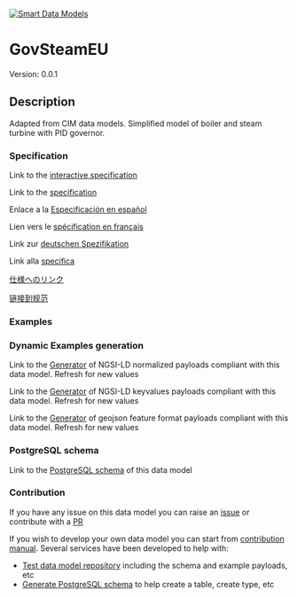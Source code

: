 [![Smart Data Models](https://smartdatamodels.org/wp-content/uploads/2022/01/SmartDataModels_logo.png "Logo")](https://smartdatamodels.org)
# GovSteamEU
Version: 0.0.1

## Description 

Adapted from CIM data models. Simplified model  of boiler and steam turbine with PID governor.
### Specification

Link to the [interactive specification](https://swagger.lab.fiware.org/?url=https://smart-data-models.github.io/dataModel.EnergyCIM/GovSteamEU/swagger.yaml)

Link to the [specification](https://github.com/smart-data-models/dataModel.EnergyCIM/blob/master/GovSteamEU/doc/spec.md)

Enlace a la [Especificación en español](https://github.com/smart-data-models/dataModel.EnergyCIM/blob/master/GovSteamEU/doc/spec_ES.md)

Lien vers le [spécification en français](https://github.com/smart-data-models/dataModel.EnergyCIM/blob/master/GovSteamEU/doc/spec_FR.md)

Link zur [deutschen Spezifikation](https://github.com/smart-data-models/dataModel.EnergyCIM/blob/master/GovSteamEU/doc/spec_DE.md)

Link alla [specifica](https://github.com/smart-data-models/dataModel.EnergyCIM/blob/master/GovSteamEU/doc/spec_IT.md)

[仕様へのリンク](https://github.com/smart-data-models/dataModel.EnergyCIM/blob/master/GovSteamEU/doc/spec_JA.md)

[链接到规范](https://github.com/smart-data-models/dataModel.EnergyCIM/blob/master/GovSteamEU/doc/spec_ZH.md)
### Examples
### Dynamic Examples generation

Link to the [Generator](https://smartdatamodels.org/extra/ngsi-ld_generator.php?schemaUrl=https://raw.githubusercontent.com/smart-data-models/dataModel.EnergyCIM/master/GovSteamEU/schema.json&email=info@smartdatamodels.org) of NGSI-LD normalized payloads compliant with this data model. Refresh for new values

Link to the [Generator](https://smartdatamodels.org/extra/ngsi-ld_generator_keyvalues.php?schemaUrl=https://raw.githubusercontent.com/smart-data-models/dataModel.EnergyCIM/master/GovSteamEU/schema.json&email=info@smartdatamodels.org) of NGSI-LD keyvalues payloads compliant with this data model. Refresh for new values

Link to the [Generator](https://smartdatamodels.org/extra/geojson_features_generator.php?schemaUrl=https://raw.githubusercontent.com/smart-data-models/dataModel.EnergyCIM/master/GovSteamEU/schema.json&email=info@smartdatamodels.org) of geojson feature format payloads compliant with this data model. Refresh for new values
### PostgreSQL schema

Link to the [PostgreSQL schema](https://github.com/smart-data-models/dataModel.EnergyCIM/blob/master/GovSteamEU/schema.sql) of this data model
### Contribution

 If you have any issue on this data model you can raise an [issue](https://github.com/smart-data-models/dataModel.EnergyCIM/issues)  or contribute with a [PR](https://github.com/smart-data-models/dataModel.EnergyCIM/pulls)

 If you wish to develop your own data model you can start from [contribution manual](https://bit.ly/contribution_manual). Several services have been developed to help with: 
 - [Test data model repository](https://smartdatamodels.org/index.php/data-models-contribution-api/) including the schema and example payloads, etc
 - [Generate PostgreSQL schema](https://smartdatamodels.org/index.php/sql-service/) to help create a table, create type, etc